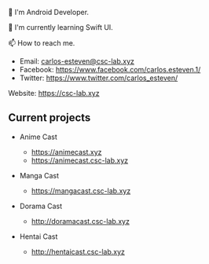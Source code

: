 👀 I'm Android Developer.

🌱 I'm currently learning Swift UI.

📫 How to reach me.
  - Email: carlos-esteven@csc-lab.xyz
  - Facebook: https://www.facebook.com/carlos.esteven.1/
  - Twitter: https://www.twitter.com/carlos_esteven/

Website: https://csc-lab.xyz

## Current projects

  - Anime Cast
    - https://animecast.xyz
    - https://animecast.csc-lab.xyz
    
  - Manga Cast
    - https://mangacast.csc-lab.xyz
    
  - Dorama Cast
    - http://doramacast.csc-lab.xyz

  - Hentai Cast
    - http://hentaicast.csc-lab.xyz
